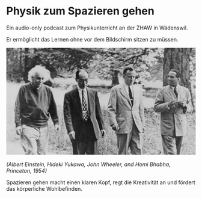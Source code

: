 # Physik zum Spazieren gehen

Ein audio-only podcast zum Physikunterricht an der ZHAW in Wädenswil.

Er ermöglicht das Lernen ohne vor dem Bildschirm sitzen zu müssen.

![image](img/Physiker_Spaziergang.jpg)

*(Albert Einstein, Hideki Yukawa, John Wheeler, and Homi Bhabha, Princeton, 1954)*

Spazieren gehen macht einen klaren Kopf, regt die Kreativität an
und fördert das körperliche Wohlbefinden.
